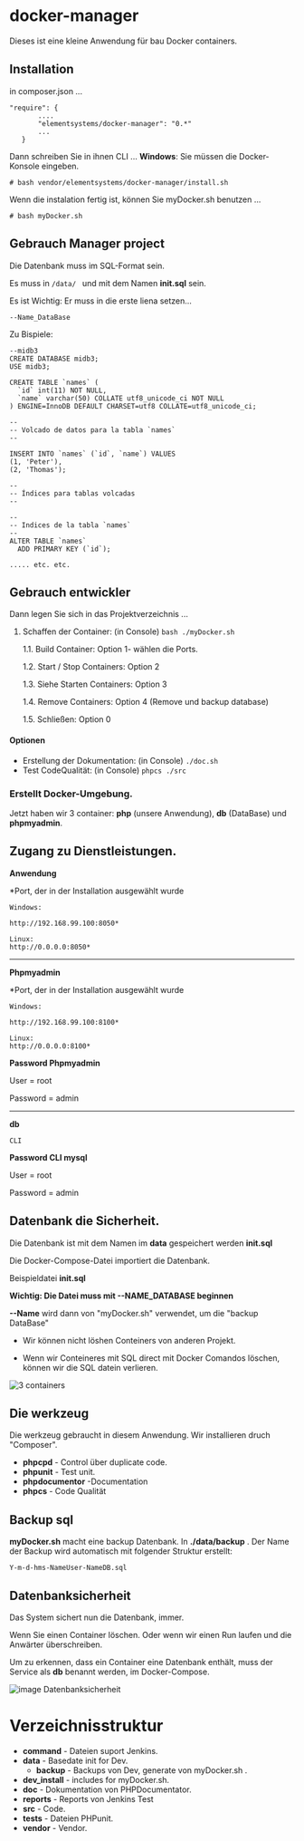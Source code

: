 # docker-manager

Dieses ist eine kleine Anwendung für bau Docker containers.

## Installation



in composer.json ...
```
"require": {
       ....
       "elementsystems/docker-manager": "0.*"
       ...
   }
```
Dann schreiben Sie in ihnen CLI ...
**Windows**: Sie müssen die Docker-Konsole eingeben.

```
# bash vendor/elementsystems/docker-manager/install.sh
```
Wenn die instalation fertig ist, können Sie myDocker.sh benutzen ...

```
# bash myDocker.sh
```

## Gebrauch Manager project

Die Datenbank muss im SQL-Format sein.

Es muss in ```/data/ ``` und mit dem Namen **init.sql** sein.

Es ist Wichtig:
Er muss in die erste liena setzen...

```
--Name_DataBase

```
Zu Bispiele:

```
--midb3
CREATE DATABASE midb3;
USE midb3;

CREATE TABLE `names` (
  `id` int(11) NOT NULL,
  `name` varchar(50) COLLATE utf8_unicode_ci NOT NULL
) ENGINE=InnoDB DEFAULT CHARSET=utf8 COLLATE=utf8_unicode_ci;

--
-- Volcado de datos para la tabla `names`
--

INSERT INTO `names` (`id`, `name`) VALUES
(1, 'Peter'),
(2, 'Thomas');

--
-- Índices para tablas volcadas
--

--
-- Indices de la tabla `names`
--
ALTER TABLE `names`
  ADD PRIMARY KEY (`id`);

..... etc. etc.

```


## Gebrauch entwickler

Dann legen Sie sich in das Projektverzeichnis ...


1. Schaffen der Container: (in Console) ```bash ./myDocker.sh```

    1.1. Build Container: Option 1- wählen die Ports.

    1.2. Start / Stop Containers: Option 2

    1.3. Siehe Starten Containers: Option 3

    1.4. Remove Containers: Option 4 (Remove und backup database)

    1.5. Schließen: Option 0

#### Optionen

- Erstellung der Dokumentation: (in Console) ```./doc.sh```
- Test CodeQualität: (in Console) ```phpcs ./src```


### Erstellt Docker-Umgebung.


Jetzt haben wir 3 container: **php** (unsere Anwendung), **db** (DataBase) und **phpmyadmin**.


## Zugang zu Dienstleistungen.

**Anwendung**

*Port, der in der Installation ausgewählt wurde

```
Windows:

http://192.168.99.100:8050*

Linux:
http://0.0.0.0:8050*
```
***

**Phpmyadmin**

*Port, der in der Installation ausgewählt wurde

```
Windows:

http://192.168.99.100:8100*

Linux:
http://0.0.0.0:8100*
```

**Password Phpmyadmin**

User = root

Password = admin

***

**db**
```
CLI
```

**Password CLI mysql**

User = root

Password = admin


## Datenbank die Sicherheit.

Die Datenbank ist mit dem Namen im **data** gespeichert werden **init.sql**


Die Docker-Compose-Datei importiert die Datenbank.


Beispieldatei **init.sql**

**Wichtig: Die Datei muss mit --NAME_DATABASE beginnen**

**--Name** wird dann von "myDocker.sh" verwendet, um die "backup DataBase"


- Wir können nicht löshen Conteiners von anderen Projekt.

- Wenn wir Conteineres mit SQL direct mit Docker Comandos löschen, können wir die SQL datein verlieren.

![3 containers](https://github.com/ElementSystems/docker-prototyp/blob/master/dev_install/info.jpg)





## Die werkzeug

Die werkzeug gebraucht in diesem Anwendung. Wir installieren druch  "Composer".

- **phpcpd** - Control über duplicate code.
- **phpunit** - Test unit.
- **phpdocumentor** -Documentation
- **phpcs** - Code Qualität

## Backup sql

**myDocker.sh** macht  eine backup Datenbank. In **./data/backup** . Der Name der Backup wird automatisch mit folgender Struktur erstellt:

```Y-m-d-hms-NameUser-NameDB.sql```


## Datenbanksicherheit

Das System sichert nun die Datenbank, immer.

Wenn Sie einen Container löschen. Oder wenn wir einen Run laufen und die Anwärter überschreiben.

Um zu erkennen, dass ein Container eine Datenbank enthält, muss der Service als **db** benannt werden, im Docker-Compose.



![image Datenbanksicherheit](https://github.com/ElementSystems/docker-prototyp/blob/master/dev_install/info2.jpg)

# Verzeichnisstruktur

- **command** - Dateien suport Jenkins.
- **data** - Basedate init for Dev.
    - **backup** - Backups von Dev, generate von myDocker.sh .
- **dev_install** - includes for myDocker.sh.
- **doc** - Dokumentation von PHPDocumentator.
- **reports** - Reports von Jenkins Test
- **src** - Code.
- **tests** - Dateien PHPunit.
- **vendor** - Vendor.
